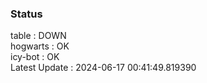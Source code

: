 ### Status


table : DOWN  
hogwarts : OK  
icy-bot : OK  
Latest Update : 2024-06-17 00:41:49.819390
